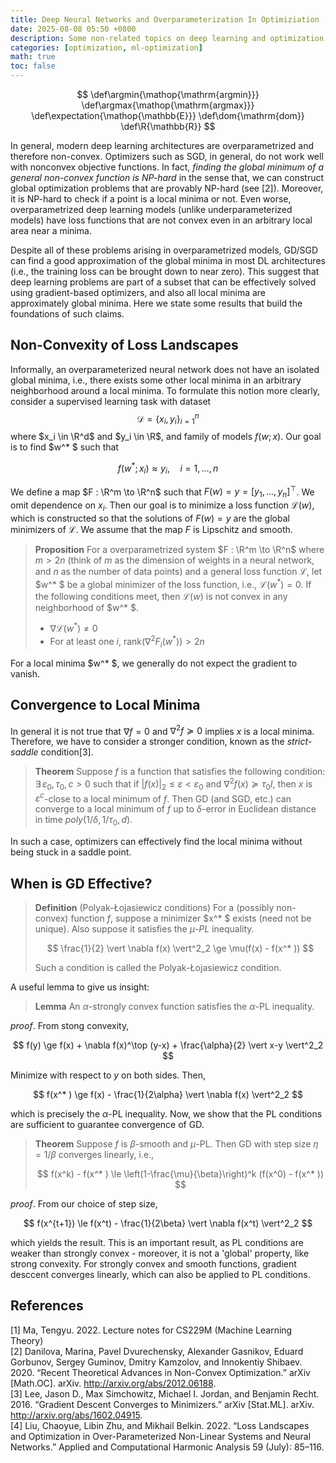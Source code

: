 ```yaml
---
title: Deep Neural Networks and Overparameterization In Optimiziation
date: 2025-08-08 05:50 +0800
description: Some non-related topics on deep learning and optimization.
categories: [optimization, ml-optimization]
math: true
toc: false
---
```


$$
    \def\argmin{\mathop{\mathrm{argmin}}}
    \def\argmax{\mathop{\mathrm{argmax}}}
    \def\expectation{\mathop{\mathbb{E}}}
    \def\dom{\mathrm{dom}}
    \def\R{\mathbb{R}}
$$

In general, modern deep learning architectures are overparametrized and therefore non-convex. Optimizers such as SGD, in general, do not work well with nonconvex objective functions. In fact, _finding the global minimum of a general non-convex function is NP-hard_ in the sense that, we can construct global optimization problems that are provably NP-hard (see [2]). Moreover, it is NP-hard to check if a point is a local minima or not. Even worse, overparametrized deep learning models (unlike underparameterized models) have loss functions that are not convex even in an arbitrary local area near a minima. 

Despite all of these problems arising in overparametrized models, GD/SGD can find a good approximation of the global minima in most DL architectures (i.e., the training loss can be brought down to near zero). This suggest that deep learning problems are part of a subset that can be effectively solved using gradient-based optimizers, and also all local minima are approximately global minima. Here we state some results that build the foundations of such claims.

## Non-Convexity of Loss Landscapes

Informally, an overparameterized neural network does not have an isolated global minima, i.e., there exists some other local minima in an arbitrary neighborhood around a local minima. To formulate this notion more clearly, consider a supervised learning task with dataset $$\mathcal{D} = \{ x_i,y_i \} ^n_{i=1}$$ where $x_i \in \R^d$ and $y_i \in \R$, and family of models $f(w;x)$. Our goal is to find $w^* $ such that

$$
f(w^*;x_i) \approx y_i, \quad i = 1,\dots,n
$$

We define a map $F : \R^m \to \R^n$ such that $F(w) = y = [y_1,\dots,y_n]^\top$. We omit dependence on $x_i$. Then our goal is to minimize a loss function $\mathcal{L}(w)$, which is constructed so that the solutions of $F(w) = y$ are the global minimizers of $\mathcal{L}$. We assume that the map $F$ is Lipschitz and smooth. 

> **Proposition** For a overparametrized system $F : \R^m \to \R^n$ where $m > 2n$ (think of $m$ as the dimension of weights in a neural network, and $n$ as the number of data points) and a general loss function $\mathcal{L}$, let $w^* $ be a global minimizer of the loss function, i.e., $\mathcal{L}(w^* ) = 0$. If the following conditions meet, then $\mathcal{L}(w)$ is not convex in any neighborhood of $w^* $.
> - $\nabla \mathcal{L}(w^* ) \ne 0$
> - For at least one $i$, $\mathrm{rank}(\nabla^2 F_i(w^* )) > 2n$

For a local minima $w^* $, we generally do not expect the gradient to vanish. 

## Convergence to Local Minima

In general it is not true that $\nabla f = 0$ and $\nabla^2 f \succeq 0$ implies $x$ is a local minima. Therefore, we have to consider a stronger condition, known as the _strict-saddle_ condition[3]. 

> **Theorem** Suppose $f$ is a function that satisfies the following condition: $\exists\,\varepsilon_0,\tau_0,c > 0$ such that if $\vert f(x) \vert_2 \le \varepsilon < \varepsilon_0$ and $\nabla^2 f(x) \succeq \tau_0 I$, then $x$ is $\varepsilon^c$-close to a local minimum of $f$. Then GD (and SGD, etc.) can converge to a local minimum of $f$ up to $\delta$-error in Euclidean distance in time $poly(1/\delta, 1/\tau_0, d)$.

In such a case, optimizers can effectively find the local minima without being stuck in a saddle point.

## When is GD Effective?

> **Definition** (Polyak-Łojasiewicz conditions) For a (possibly non-convex) function $f$, suppose a minimizer $x^* $ exists (need not be unique). Also suppose it satisfies the _$\mu$-PL_ inequality.
>
> $$
\frac{1}{2} \vert \nabla f(x) \vert^2_2 \ge \mu(f(x) - f(x^* ))
> $$
>
> Such a condition is called the Polyak-Łojasiewicz condition.

A useful lemma to give us insight:

> **Lemma** An $\alpha$-strongly convex function satisfies the $\alpha$-PL inequality.

_proof_. From stong convexity,

$$
f(y) \ge f(x) + \nabla f(x)^\top (y-x) + \frac{\alpha}{2} \vert x-y \vert^2_2
$$

Minimize with respect to $y$ on both sides. Then,

$$
f(x^* ) \ge f(x) - \frac{1}{2\alpha} \vert \nabla f(x) \vert^2_2
$$

which is precisely the $\alpha$-PL inequality. Now, we show that the PL conditions are sufficient to guarantee convergence of GD.

> **Theorem** Suppose $f$ is $\beta$-smooth and $\mu$-PL. Then GD with step size $\eta = 1/\beta$ converges linearly, i.e.,
>
> $$
f(x^k) - f(x^* ) \le \left(1-\frac{\mu}{\beta}\right)^k (f(x^0) - f(x^* ))
> $$

_proof_. From our choice of step size,

$$
f(x^{t+1}) \le f(x^t) - \frac{1}{2\beta} \vert \nabla f(x^t) \vert^2_2
$$

which yields the result. This is an important result, as PL conditions are weaker than strongly convex - moreover, it is not a 'global' property, like strong convexity. For strongly convex and smooth functions, gradient desccent converges linearly, which can also be applied to PL conditions.

## References
[1] Ma, Tengyu. 2022. Lecture notes for CS229M (Machine Learning Theory) \
[2] Danilova, Marina, Pavel Dvurechensky, Alexander Gasnikov, Eduard Gorbunov, Sergey Guminov, Dmitry Kamzolov, and Innokentiy Shibaev. 2020. “Recent Theoretical Advances in Non-Convex Optimization.” arXiv [Math.OC]. arXiv. http://arxiv.org/abs/2012.06188. \
[3] Lee, Jason D., Max Simchowitz, Michael I. Jordan, and Benjamin Recht. 2016. “Gradient Descent Converges to Minimizers.” arXiv [Stat.ML]. arXiv. http://arxiv.org/abs/1602.04915. \
[4] Liu, Chaoyue, Libin Zhu, and Mikhail Belkin. 2022. “Loss Landscapes and Optimization in Over-Parameterized Non-Linear Systems and Neural Networks.” Applied and Computational Harmonic Analysis 59 (July): 85–116.
